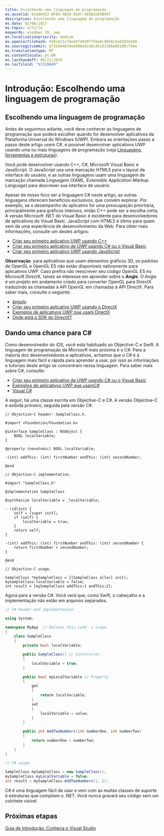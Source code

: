 ```yaml
---
title: Escolhendo uma linguagem de programação
ms.assetid: 6CA46432-BF03-4B20-9187-565B3503B497
description: Escolhendo uma linguagem de programação
ms.date: 02/08/2017
ms.topic: article
keywords: windows 10, uwp
ms.localizationpriority: medium
ms.openlocfilehash: 926c811c7ded47d0d97759a9c9658c5e0203d280
ms.sourcegitcommit: 6f32604876ed480e8238c86101366a8d106c7d4e
ms.translationtype: MT
ms.contentlocale: pt-BR
ms.lasthandoff: 06/21/2019
ms.locfileid: "67319640"
---
```

# <a name="getting-started-choosing-a-programming-language"></a>Introdução: Escolhendo uma linguagem de programação


## <a name="choosing-a-programming-language"></a>Escolhendo uma linguagem de programação

Antes de seguirmos adiante, você deve conhecer as linguagens de programação que poderá escolher quando for desenvolver aplicativos da Plataforma Universal do Windows (UWP). Embora as orientações passo a passo deste artigo usem C#, é possível desenvolver aplicativos UWP usando uma ou mais linguagens de programação (veja [Linguagens, ferramentas e estruturas](https://docs.microsoft.com/previous-versions/windows/apps/dn465799(v=win.10))).

Você pode desenvolver usando C++, C#, Microsoft Visual Basic e JavaScript. O JavaScript usa uma marcação HTML5 para o layout da interface do usuário, e as outras linguagens usam uma linguagem de marcação chamada *Linguagem (XAML, Extensible Application Markup Language)* para descrever sua interface de usuário.

Apesar de nosso foco ser a linguagem C# neste artigo, as outras linguagens oferecem benefícios exclusivos, que convém explorar. Por exemplo, se o desempenho do aplicativo for uma preocupação prioritária, principalmente para gráficos intensos, então C++ pode ser a escolha certa. A versão Microsoft .NET do Visual Basic é excelente para desenvolvedores de aplicativos do Visual Basic. JavaScript com HTML5 é ótimo para quem vem de uma experiência de desenvolvimento da Web. Para obter mais informações, consulte um destes artigos:

-   [Criar seu primeiro aplicativo UWP usando C++](../get-started/create-a-basic-windows-10-app-in-cpp.md)
-   [Criar seu primeiro aplicativo de UWP usando C# ou o Visual Basic](../get-started/create-a-hello-world-app-xaml-universal.md)
-   [Criar seu primeiro aplicativo UWP usando JavaScript](../get-started/create-a-hello-world-app-js-uwp.md)

**Observação**  para aplicativos que usam elementos gráficos 3D, os padrões de OpenGL e OpenGL ES não estão disponíveis nativamente para aplicativos UWP. Caso prefira não reescrever seu código OpenGL ES no Microsoft DirectX, talvez se interesse em aprender sobre o **Angle**. O Angle é um projeto em andamento criado para converter OpenGL para DirectX traduzindo as chamadas à API OpenGL em chamadas à API DirectX. Para saber mais, consulte o seguinte:
-   [ângulo](https://bugs.chromium.org/p/angleproject/)
-   [Criar seu primeiro aplicativo UWP usando o DirectX](https://docs.microsoft.com/previous-versions/windows/apps/br229580(v=win.10))
-   [Exemplos de aplicativos UWP que usam DirectX](https://go.microsoft.com/fwlink/p/?LinkId=263603)
-   [Onde está o SDK do DirectX?](https://docs.microsoft.com/windows/desktop/directx-sdk--august-2009-)

## <a name="giving-c-a-go"></a>Dando uma chance para C#

Como desenvolvedor do iOS, você está habituado ao Objective-C e Swift. A linguagem de programação da Microsoft mais próxima é o C#. Para a maioria dos desenvolvedores e aplicativos, achamos que o C# é a linguagem mais fácil e rápida para aprender a usar, por isso as informações e tutoriais deste artigo se concentram nessa linguagem. Para saber mais sobre C#, consulte:

-   [Criar seu primeiro aplicativo de UWP usando C# ou o Visual Basic](../get-started/create-a-hello-world-app-xaml-universal.md)
-   [Exemplos de aplicativos UWP que usamC#](https://go.microsoft.com/fwlink/p/?LinkId=263453)
-   [Visual C#](https://go.microsoft.com/fwlink/p/?LinkId=263450)

A seguir, há uma classe escrita em Objective-C e C#. A versão Objective-C é exibida primeiro, seguida pela versão C#.

```obj-c
// Objective-C header: SampleClass.h.

#import <Foundation/Foundation.h>

@interface SampleClass : NSObject {
    BOOL localVariable;
}

@property (nonatomic) BOOL localVariable;

-(int) addThis: (int) firstNumber andThis: (int) secondNumber;

@end
```

```obj-c
// Objective-C implementation.

#import "SampleClass.h"

@implementation SampleClass

@synthesize localVariable = _localVariable;

- (id)init {
    self = [super init];
    if (self) {
        localVariable = true;
    }
    return self;
}

-(int) addThis: (int) firstNumber andThis: (int) secondNumber {
    return firstNumber + secondNumber;
}

@end
```

```obj-c
// Objective-C usage.

SampleClass *mySampleClass = [[SampleClass alloc] init];
mySampleClass.localVariable = false;
int result = [mySampleClass addThis:1 andThis:2];
```

Agora para a versão C#. Você verá que, como Swift, o cabeçalho e a implementação não estão em arquivos separados.

```csharp
// C# header and implementation.

using System;

namespace MyApp  // Defines this code' s scope.
{
    class SampleClass
    {
        private bool localVariable;

        public SampleClass() // Constructor.
        {
            localVariable = true;
        }

        public bool myLocalVariable // Property.
        {
            get
            {
                return localVariable;
            }
            set
            {
                localVariable = value; 
            }
        }

        public int AddTwoNumbers(int numberOne, int numberTwo)
        {
            return numberOne + numberTwo;
        }        
    }
}
```

```csharp
// C# usage.

SampleClass mySampleClass = new SampleClass();
mySampleClass.myLocalVariable = false;
int result = mySampleClass.AddTwoNumbers(1, 2);
```

C# é uma linguagem fácil de usar e vem com as muitas classes de suporte e estruturas que compõem o .NET. Você nunca gravará seu código sem um colchete visível.

## <a name="next-step"></a>Próximas etapas

[Guia de Introdução: Conheça o Visual Studio](getting-started-getting-around-in-visual-studio.md)
